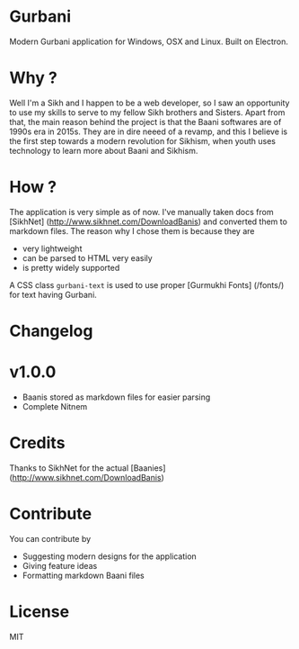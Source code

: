 Gurbani
==
Modern Gurbani application for Windows, OSX and Linux. Built on Electron.

Why ?
==
Well I'm a Sikh and I happen to be a web developer, so I saw an opportunity to use my skills to serve to my fellow Sikh brothers and Sisters.
Apart from that, the main reason behind the project is that the Baani softwares are of 1990s era in 2015s.
They are in dire neeed of a revamp, and this I believe is the first step towards a modern revolution for Sikhism, when youth uses technology to
learn more about Baani and Sikhism.

How ?
==
The application is very simple as of now. I've manually taken docs from [SikhNet] (http://www.sikhnet.com/DownloadBanis) 
and converted them to markdown files. The reason why I chose them is because they are 
  * very lightweight
  * can be parsed to HTML very easily
  * is pretty widely supported

A CSS class `gurbani-text` is used to use proper [Gurmukhi Fonts] (/fonts/) for text having Gurbani.

Changelog
==
# v1.0.0
  - Baanis stored as markdown files for easier parsing
  - Complete Nitnem

Credits
==
Thanks to SikhNet for the actual [Baanies] (http://www.sikhnet.com/DownloadBanis)

Contribute
==
You can contribute by 
* Suggesting modern designs for the application
* Giving feature ideas
* Formatting markdown Baani files

License
==
MIT
